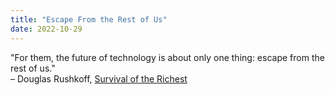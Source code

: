 ```yaml
---
title: "Escape From the Rest of Us"
date: 2022-10-29
---
```


"For them, the future of technology is about only one thing: escape from the rest of us."
<br>
– Douglas Rushkoff, <a href="https://harvard.com/book/survival_of_the_richest/">Survival of the Richest</a>
